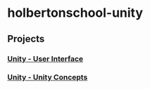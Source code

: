# holbertonschool-unity

## Projects

### [Unity - User Interface](./unity-user_interface/)

### [Unity - Unity Concepts](./unity_concepts/)

